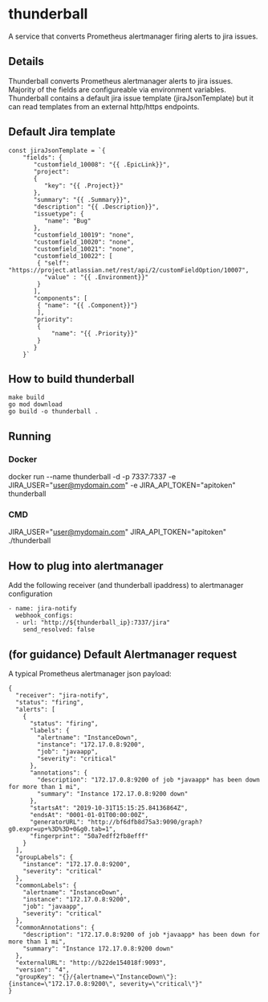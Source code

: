 # thunderball
A service that converts Prometheus alertmanager firing alerts to jira issues.

## Details
Thunderball converts Prometheus alertmanager alerts to jira issues. Majority of the fields are configureable via environment variables. Thunderball contains a default jira issue template (jiraJsonTemplate) but it can read templates from an external http/https endpoints. 

## Default Jira template
```
const jiraJsonTemplate = `{
    "fields": {
       "customfield_10008": "{{ .EpicLink}}",
       "project":
       {
          "key": "{{ .Project}}"
       },
       "summary": "{{ .Summary}}",
       "description": "{{ .Description}}",
       "issuetype": {
          "name": "Bug"
       },
       "customfield_10019": "none",
       "customfield_10020": "none",
       "customfield_10021": "none",
       "customfield_10022": [
		{ "self": "https://project.atlassian.net/rest/api/2/customFieldOption/10007",
		  "value" : "{{ .Environment}}"
		}
	   ],
       "components": [
		{ "name": "{{ .Component}}"}
		],
	   "priority":
		{
			"name": "{{ .Priority}}"
		} 
	   }
    }`
 ```
 
## How to build thunderball
```
make build
go mod download
go build -o thunderball .
```
## Running
### Docker
docker run --name thunderball -d -p 7337:7337 -e JIRA_USER="user@mydomain.com" -e JIRA_API_TOKEN="apitoken" thunderball
### CMD
JIRA_USER="user@mydomain.com" JIRA_API_TOKEN="apitoken" ./thunderball 

## How to plug into alertmanager
Add the following receiver (and thunderball ipaddress) to alertmanager configuration
```
- name: jira-notify
  webhook_configs:
  - url: "http://${thunderball_ip}:7337/jira"
    send_resolved: false
```

## (for guidance) Default Alertmanager request
A typical Prometheus alertmanager json payload:

```
{
  "receiver": "jira-notify",
  "status": "firing",
  "alerts": [
    {
      "status": "firing",
      "labels": {
        "alertname": "InstanceDown",
        "instance": "172.17.0.8:9200",
        "job": "javaapp",
        "severity": "critical"
      },
      "annotations": {
        "description": "172.17.0.8:9200 of job *javaapp* has been down for more than 1 mi",
        "summary": "Instance 172.17.0.8:9200 down"
      },
      "startsAt": "2019-10-31T15:15:25.84136864Z",
      "endsAt": "0001-01-01T00:00:00Z",
      "generatorURL": "http://bf6dfb8d75a3:9090/graph?g0.expr=up+%3D%3D+0&g0.tab=1",
      "fingerprint": "50a7edff2fb8efff"
    }
  ],
  "groupLabels": {
    "instance": "172.17.0.8:9200",
    "severity": "critical"
  },
  "commonLabels": {
    "alertname": "InstanceDown",
    "instance": "172.17.0.8:9200",
    "job": "javaapp",
    "severity": "critical"
  },
  "commonAnnotations": {
    "description": "172.17.0.8:9200 of job *javaapp* has been down for more than 1 mi",
    "summary": "Instance 172.17.0.8:9200 down"
  },
  "externalURL": "http://b22de154018f:9093",
  "version": "4",
  "groupKey": "{}/{alertname=\"InstanceDown\"}:{instance=\"172.17.0.8:9200\", severity=\"critical\"}"
}
```
